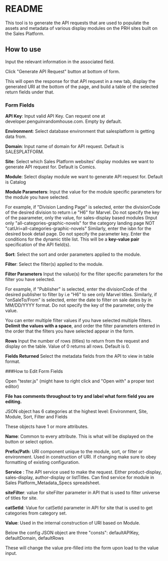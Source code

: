 # README


This tool is to generate the API requests that are used to populate the assets and metadata of various display modules on the PRH sites built on the Sales Platform.

## How to use

Input the relevant information in the associated field.

Click "Generate API Request" button at bottom of form. 

This will open the response for that API request in a new tab, display the generated URI at the bottom of the page, and build a table of the 
selected return fields under that.

### Form Fields

**API Key**: Input valid API Key. Can request one at developer.penguinrandomhouse.com. Empty by default.

**Environment**: Select database environment that salesplatform is getting data from. 

**Domain**: Input name of domain for API request. Default is SALESPLATFORM.

**Site**: Select which Sales Platform websites' display modules we want to generate API request for. Default is Comics.

**Module**: Select display module we want to generate API request for. Default is Catalog

**Module Parameters**: Input the value for the module specific parameters for the module you have selected. 

For example, if "Division Landing Page" is selected, enter the divisionCode of the desired division to return i.e "H6" for Marvel. Do not specify the key of the paarameter, only the value, for sales-display based modules (Input only "all-categories-graphic-novels" for the category landing page NOT "catUri=all-categories-graphic-novels"
Similarly, enter the isbn for the desired book detail page. Do not specify the parameter key.
Enter the conditions for the dynamic titile list. This will be a **key-value pair** specification of the API field(s).

**Sort**: Select the sort and order parameters applied to the module. 

**Filter**: Select the filter(s) applied to the module.

**Filter Parameters** Input the value(s) for the filter specific parameters for the filter you have selected.

For example, if "Publisher" is selected, enter the divisionCode of the desired publisher to filter by i.e "H6" to see only Marvel titles. 
Similarly, if "onSaleTo/From" is selected, enter the date to filter on sale dates by in MM/DD/YYYY format. 
Do not specify the key of the parameter, only the value.

You can enter multiple filter values if you have selected multiple filters. **Delimit the values with a space**, and order the filter parameters entered in the order that the filters you have selected appear in the form. 

**Rows** Input the number of rows (titles) to return from the request and display on the table. Value of 0 returns all rows. Default is 0. 

**Fields Returned** Select the metadata fields from the API to view in table format. 


###How to Edit Form Fields

Open "tester.js" (might have to right click and "Open with" a proper text editor)

**File has comments throughout to try and label what form field you are editing.**


JSON object has 6 categories at the highest level: Environment, Site, Module, Sort, Filter and Fields

These objects have 1 or more attributes.

**Name**: Common to every attribute. This is what will be displayed on the button or select option.

**Prefix/Path**: URI component unique to the module, sort, or filter or environment. Used in construction of URI. If changing make sure to obey formatting of existing configuration. 

**Service** : The API service used to make the request. Either product-display, sales-display, author-display or listTitles. Can find service for module in Sales Platform_Metadata_Specs spreadsheet. 

**siteFilter**: value for siteFilter parameter in API that is used to filter universe of titles for site.

**catSetId**: Value for catSetId parameter in API for site that is used to get categories from category set. 

**Value**: Used in the internal construction of URI based on Module. 

Below the config JSON object are three "consts": defaultAPIKey, defaultDomain, defaultRows

These will change the value pre-filled into the form upon load to the value input. 

